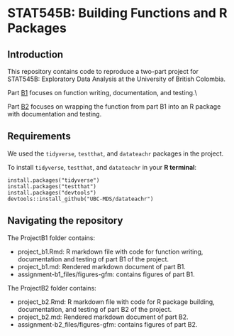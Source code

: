 # STAT545B: Building Functions and R Packages

## Introduction
This repository contains code to reproduce a two-part project for STAT545B: Exploratory Data Analysis at the University of British Colombia.

Part [B1](https://stat545.stat.ubc.ca/assignments/assignment-b1/) focuses on function writing, documentation, and testing.\

Part [B2](https://stat545.stat.ubc.ca/assignments/assignment-b2/) focuses on wrapping the function from part B1 into an R package with documentation and testing. 


## Requirements
We used the `tidyverse`, `testthat`, and `datateachr` packages in the project.

To install `tidyverse`, `testthat`, and `datateachr` in your **R terminal**:

```{r}
install.packages("tidyverse")
install.packages("testthat")
install.packages("devtools")
devtools::install_github("UBC-MDS/datateachr")
```


## Navigating the repository

The ProjectB1 folder contains: 

- project_b1.Rmd: R markdown file with code for function writing, documentation and testing of part B1 of the project.
- project_b1.md: Rendered markdown document of part B1.
- assignment-b1_files/figures-gfm: contains figures of part B1.
  
The ProjectB2 folder contains: 

- project_b2.Rmd: R markdown file with code for R package building, documentation, and testing of part B2 of the project.
- project_b2.md: Rendered markdown document of part B2.
- assignment-b2_files/figures-gfm: contains figures of part B2.
